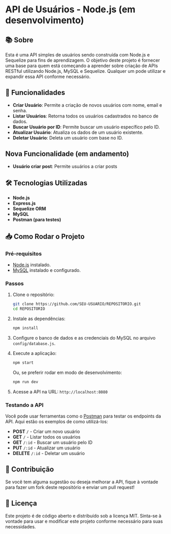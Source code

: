 # API de Usuários - Node.js (em desenvolvimento)

## 📚 Sobre

Esta é uma API simples de usuários sendo construída com Node.js e Sequelize para fins de aprendizagem. O objetivo deste projeto é fornecer uma base para quem está começando a aprender sobre criação de APIs RESTful utilizando Node.js, MySQL e Sequelize. Qualquer um pode utilizar e expandir essa API conforme necessário.

## 🚀 Funcionalidades

- **Criar Usuário**: Permite a criação de novos usuários com nome, email e senha.
- **Listar Usuários**: Retorna todos os usuários cadastrados no banco de dados.
- **Buscar Usuário por ID**: Permite buscar um usuário específico pelo ID.
- **Atualizar Usuário**: Atualiza os dados de um usuário existente.
- **Deletar Usuário**: Deleta um usuário com base no ID.

## Nova Funcionalidade (em andamento)
- **Usuário criar post**: Permite usuários a criar posts

## 🛠 Tecnologias Utilizadas

- **Node.js**
- **Express.js**
- **Sequelize ORM**
- **MySQL**
- **Postman (para testes)**

## 📥 Como Rodar o Projeto

### Pré-requisitos

- [Node.js](https://nodejs.org/) instalado.
- [MySQL](https://www.mysql.com/) instalado e configurado.

### Passos

1. Clone o repositório:

    ```bash
    git clone https://github.com/SEU-USUARIO/REPOSITORIO.git
    cd REPOSITORIO
    ```

2. Instale as dependências:

    ```bash
    npm install
    ```

3. Configure o banco de dados e as credenciais do MySQL no arquivo `config/database.js`.

4. Execute a aplicação:

    ```bash
    npm start
    ```

    Ou, se preferir rodar em modo de desenvolvimento:

    ```bash
    npm run dev
    ```

5. Acesse a API na URL: `http://localhost:8080`

### Testando a API

Você pode usar ferramentas como o [Postman](https://www.postman.com/) para testar os endpoints da API. Aqui estão os exemplos de como utilizá-los:

- **POST** `/` - Criar um novo usuário
- **GET** `/` - Listar todos os usuários
- **GET** `/:id` - Buscar um usuário pelo ID
- **PUT** `/:id` - Atualizar um usuário
- **DELETE** `/:id` - Deletar um usuário

## 📝 Contribuição

Se você tem alguma sugestão ou deseja melhorar a API, fique à vontade para fazer um fork deste repositório e enviar um pull request!

## 💬 Licença

Este projeto é de código aberto e distribuído sob a licença MIT. Sinta-se à vontade para usar e modificar este projeto conforme necessário para suas necessidades.
